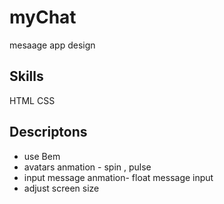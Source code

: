 # myChat
mesaage app design
## Skills
HTML CSS
## Descriptons
* use Bem
* avatars anmation - spin , pulse 
* input message anmation- float message input
* adjust screen size

